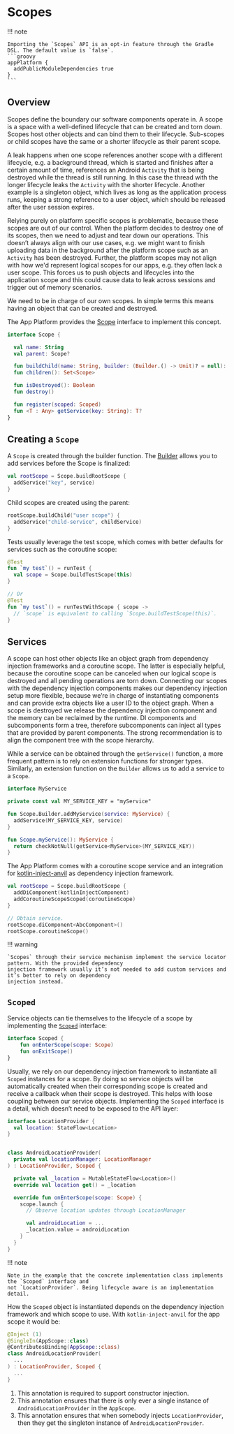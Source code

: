 # Scopes

!!! note

    Importing the `Scopes` API is an opt-in feature through the Gradle DSL. The default value is `false`.
    ```groovy
    appPlatform {
      addPublicModuleDependencies true
    }
    ```

## Overview

Scopes define the boundary our software components operate in. A scope is a space with a well-defined lifecycle
that can be created and torn down. Scopes host other objects and can bind them to their lifecycle. Sub-scopes
or child scopes have the same or a shorter lifecycle as their parent scope.

A leak happens when one scope references another scope with a different lifecycle, e.g. a background thread,
which is started and finishes after a certain amount of time, references an Android `Activity` that is being
destroyed while the thread is still running. In this case the thread with the longer lifecycle leaks the
`Activity` with the shorter lifecycle. Another example is a singleton object, which lives as long as the
application process runs, keeping a strong reference to a user object, which should be released after the
user session expires.

Relying purely on platform specific scopes is problematic, because these scopes are out of our control.
When the platform decides to destroy one of its scopes, then we need to adjust and tear down our operations.
This doesn’t always align with our use cases, e.g. we might want to finish uploading data in the background
after the platform scope such as an `Activity` has been destroyed. Further, the platform scopes may not align
with how we'd represent logical scopes for our apps, e.g. they often lack a user scope. This forces us to
push objects and lifecycles into the application scope and this could cause data to leak across sessions and
trigger out of memory scenarios.

We need to be in charge of our own scopes. In simple terms this means having an object that can be created and
destroyed.

The App Platform provides the
[Scope](https://github.com/amzn/app-platform/blob/main/scope/public/src/commonMain/kotlin/software/amazon/app/platform/scope/Scope.kt)
interface to implement this concept.

```kotlin title="Scope.kt"
interface Scope {

  val name: String
  val parent: Scope?

  fun buildChild(name: String, builder: (Builder.() -> Unit)? = null): Scope
  fun children(): Set<Scope>

  fun isDestroyed(): Boolean
  fun destroy()

  fun register(scoped: Scoped)
  fun <T : Any> getService(key: String): T?
}
```

## Creating a `Scope`

A `Scope` is created through the builder function. The
[Builder](https://github.com/amzn/app-platform/blob/274ff2261edb13127dbf0b20429fa42970d62cb8/scope/public/src/commonMain/kotlin/software/amazon/app/platform/scope/Scope.kt#L57)
allows you to add services before the Scope is finalized:

```kotlin
val rootScope = Scope.buildRootScope {
  addService("key", service)
}
```

Child scopes are created using the parent:

```kotlin
rootScope.buildChild("user scope") {
  addService("child-service", childService)
}
```

Tests usually leverage the test scope, which comes with better defaults for services such as the coroutine scope:

```kotlin
@Test
fun `my test`() = runTest {
  val scope = Scope.buildTestScope(this)
}

// Or
@Test
fun `my test`() = runTestWithScope { scope ->
  // `scope` is equivalent to calling `Scope.buildTestScope(this)`.
}
```

## Services

A scope can host other objects like an object graph from dependency injection frameworks and a coroutine scope.
The latter is especially helpful, because the coroutine scope can be canceled when our logical scope is destroyed
and all pending operations are torn down. Connecting our scopes with the dependency injection components makes
our dependency injection setup more flexible, because we’re in charge of instantiating components and can provide
extra objects like a user ID to the object graph. When a scope is destroyed we release the dependency injection
component and the memory can be reclaimed by the runtime. DI components and subcomponents form a tree, therefore
subcomponents can inject all types that are provided by parent components. The strong recommendation is to align
the component tree with the scope hierarchy.

While a service can be obtained through the `getService()` function, a more frequent pattern is to rely on
extension functions for stronger types. Similarly, an extension function on the `Builder` allows us to add a service
to a `Scope`.

```kotlin
interface MyService

private const val MY_SERVICE_KEY = "myService"

fun Scope.Builder.addMyService(service: MyService) {
  addService(MY_SERVICE_KEY, service)
}

fun Scope.myService(): MyService {
  return checkNotNull(getService<MyService>(MY_SERVICE_KEY))
}
```

The App Platform comes with a coroutine scope service and an integration for
[kotlin-inject-anvil](https://github.com/amzn/kotlin-inject-anvil) as dependency injection framework.

```kotlin
val rootScope = Scope.buildRootScope {
  addDiComponent(kotlinInjectComponent)
  addCoroutineScopeScoped(coroutineScope)
}

// Obtain service.
rootScope.diComponent<AbcComponent>()
rootScope.coroutineScope()
```

!!! warning

    `Scopes` through their service mechanism implement the service locator pattern. With the provided dependency
    injection framework usually it’s not needed to add custom services and it’s better to rely on dependency
    injection instead.

## `Scoped`

Service objects can tie themselves to the lifecycle of a scope by implementing the
[`Scoped`](https://github.com/amzn/app-platform/blob/main/scope/public/src/commonMain/kotlin/software/amazon/app/platform/scope/Scoped.kt)
interface:

```kotlin
interface Scoped {
    fun onEnterScope(scope: Scope)
    fun onExitScope()
}
```

Usually, we rely on our dependency injection framework to instantiate all `Scoped` instances for a scope. By doing
so service objects will be automatically created when their corresponding scope is created and receive a callback
when their scope is destroyed. This helps with loose coupling between our service objects. Implementing the `Scoped`
interface is a detail, which doesn’t need to be exposed to the API layer:

```kotlin
interface LocationProvider {
  val location: StateFlow<Location>
}


class AndroidLocationProvider(
  private val locationManager: LocationManager
) : LocationProvider, Scoped {

  private val _location = MutableStateFlow<Location>()
  override val location get() = _location

  override fun onEnterScope(scope: Scope) {
    scope.launch {
      // Observe location updates through LocationManager

      val androidLocation = ...
      _location.value = androidLocation
    }
  }
}
```

!!! note

    Note in the example that the concrete implementation class implements the `Scoped` interface and
    not `LocationProvider`. Being lifecycle aware is an implementation detail.

How the `Scoped` object is instantiated depends on the dependency injection framework and which scope to use.
With `kotlin-inject-anvil` for the app scope it would be:

```kotlin
@Inject (1)
@SingleIn(AppScope::class)
@ContributesBinding(AppScope::class)
class AndroidLocationProvider(
  ...
) : LocationProvider, Scoped {
  ...
}
```

1.  This annotation is required to support constructor injection.
2.  This annotation ensures that there is only ever a single instance of `AndroidLocationProvider` in the `AppScope`.
3.  This annotation ensures that when somebody injects `LocationProvider`, then they get the singleton instance of `AndroidLocationProvider`.
